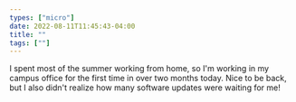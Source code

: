```yaml
---
types: ["micro"]
date: 2022-08-11T11:45:43-04:00
title: ""
tags: [""]
---
```

I spent most of the summer working from home, so I'm working in my campus office for the first time in over two months today. Nice to be back, but I also didn't realize how many software updates were waiting for me!
